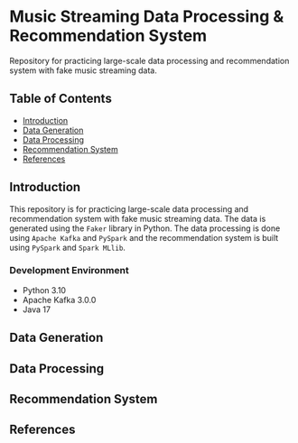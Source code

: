 # Music Streaming Data Processing & Recommendation System

Repository for practicing large-scale data processing and recommendation system with fake music streaming data.

## Table of Contents

- [Introduction](#introduction)
- [Data Generation](#data-generation)
- [Data Processing](#data-processing)
- [Recommendation System](#recommendation-system)
- [References](#references)

## Introduction

This repository is for practicing large-scale data processing and recommendation system with fake music streaming data.
The data is generated using the `Faker` library in Python. The data processing is done using `Apache Kafka`
and `PySpark` and the recommendation system is built using `PySpark` and `Spark MLlib`.

### Development Environment

- Python 3.10
- Apache Kafka 3.0.0
- Java 17

## Data Generation

## Data Processing

## Recommendation System

## References
